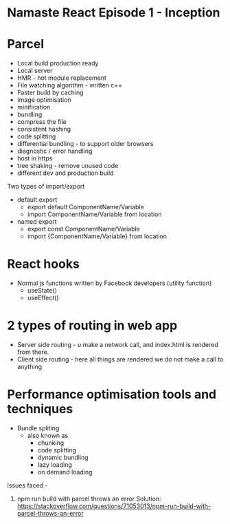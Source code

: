# Namaste React Episode 1 - Inception



# Parcel
- Local build production ready
- Local server
- HMR - hot module replacement
- File watching algorithm - written c++
- Faster build by caching
- Image optimisation
- minification 
- bundling
- compress the file
- consistent hashing
- code splitting
- differential bundling - to support older browsers
- diagnostic / error handling 
- host in https
- tree shaking - remove unused code 
- different dev and production build

Two types of import/export
 - default export 
    - export default ComponentName/Variable
    - import ComponentName/Variable from location
 - named export
    - export const ComponentName/Variable
    - import {ComponentName/Variable} from location

# React hooks
- Normal js functions written by Facebook developers (utility function)
   - useState()
   - useEffect()
   

# 2 types of routing in web app
   - Server side routing - u make a network call, and index.html is rendered from there.
   - Client side routing -  here all things are rendered we do not make a call to anything

# Performance optimisation tools and techniques
   - Bundle spliting
      - also known as
         - chunking
         - code splitting
         - dynamic bundling
         - lazy loading
         - on demand loading

Issues faced - 
1. npm run build with parcel throws an error
Solution: https://stackoverflow.com/questions/71053013/npm-run-build-with-parcel-throws-an-error
